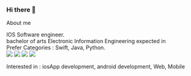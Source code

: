 ### Hi there 👋

About me <br>

IOS Software engineer. <br>
bachelor of arts Electronic Information Engineering expected in  <br>
Prefer Categories : Swift, Java, Python. <br>
<img src="https://img.shields.io/badge/Swift-F05138?style=flat-square&logo=Swift&logoColor=white"/></a>
<img src="https://img.shields.io/badge/Python-3776AB?style=flat-square&logo=Python&logoColor=white"/></a>
<img src="https://img.shields.io/badge/Java-007396?style=flat-square&logo=Java&logoColor=white"/></a>
<img src="https://img.shields.io/badge/github-181717?style=for-the-badge&logo=github&logoColor=white"></a>


Interested in : iosApp development, android development, Web, Mobile 
